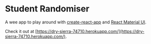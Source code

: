# Student Randomiser

A wee app to play around with [create-react-app](https://github.com/facebookincubator/create-react-app) and [React Material UI](http://www.material-ui.com/).

Check it out at [https://dry-sierra-74710.herokuapp.com/](https://dry-sierra-74710.herokuapp.com/).